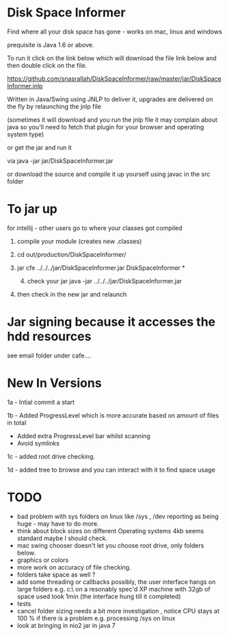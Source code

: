 Disk Space Informer
================

Find where all your disk space has gone - works on mac, linux and windows  

prequisite is Java 1.6 or above.

To run it click on the link below which will download the file link below and then double click on the file.

https://github.com/snasrallah/DiskSpaceInformer/raw/master/jar/DiskSpaceInformer.jnlp

Written in Java/Swing using JNLP to deliver it, upgrades are delivered on the fly by relaunching the jnlp file

(sometimes it will download and you run the jnlp file it may complain about java so you'll need to fetch that
plugin for your browser and operating system type)

or get the jar and run it

via
java -jar jar/DiskSpaceInformer.jar

or download the source and compile it up yourself using javac in the src folder


To jar up
=========
for intellij - other users go to where your classes got compiled

1. compile your module (creates new .classes)

2. cd out/production/DiskSpaceInformer/

3. jar cfe ../../../jar/DiskSpaceInformer.jar DiskSpaceInformer *

    4. check your jar java -jar ../../../jar/DiskSpaceInformer.jar

5. then check in the new jar and relaunch


Jar signing because it accesses the hdd resources
=================================================

see email folder under cafe....


New In Versions
===============

1a - Intial commit a start

1b - Added ProgressLevel which is more accurate based on amount of files in total
   - Added extra ProgressLevel bar whilst scanning
   - Avoid symlinks

1c - added root drive checking.

1d - added tree to browse and you can interact with it to find space usage
 

TODO
====

- bad problem with sys folders on linux like /sys , /dev reporting as being huge - may have to do more.
- think about block sizes on different Operating systems 4kb seems standard maybe I should check.
- mac swing chooser doesn't let you choose root drive, only folders below.
- graphics or colors
- more work on accuracy of file checking.
- folders take space as well ?
- add some threading or callbacks possibly, the user interface hangs on large folders 
  e.g. c:\ on a resonably spec'd XP machine with 32gb of space used took 1min (the interface hung till it completed)
- tests 
- cancel folder sizing needs a bit more investigation , notice CPU stays at 100 % if there is a problem e.g. processing /sys on linux
- look at bringing in nio2 jar in java 7

